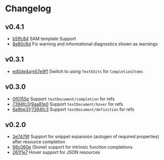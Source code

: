 # Changelog

## v0.4.1
- [b5ffc84](https://github.com/LaurenceWarne/cfn-lsp-extra/commit/b5ffc8411eb258bfa051b026070e59c7b2092cc3) SAM template Support
- [8e80c6d](https://github.com/LaurenceWarne/cfn-lsp-extra/commit/8e80c6daa0aaf41e717b3619c01c14c62138a194) Fix warning and informational diagnostics shown as warnings

## v0.3.1
- [ed0de4a](https://github.com/LaurenceWarne/cfn-lsp-extra/commit/ed0de4a73be454c382786e0af744d5f3262a9de2)/[e57e9f1](https://github.com/LaurenceWarne/cfn-lsp-extra/commit/ed0de4a73be454c382786e0af744d5f3262a9de2) Switch to using `TextEdits` for `CompletionItems`

## v0.3.0
- [0f0155e](https://github.com/LaurenceWarne/cfn-lsp-extra/commit/0f0155ed9f7867ab18260722e983314590bf9a2c) Support `textDocument/completion` for refs
- [7394fc3](https://github.com/LaurenceWarne/cfn-lsp-extra/commit/7394fc399fa85b7baf431644184e98cb4739dac6)/[9aa81e0](https://github.com/LaurenceWarne/cfn-lsp-extra/commit/9aa81e07ce24a3e3781cda5aef66ad22339fe177) Support `textDocument/hover` for refs
- [6a9be31](https://github.com/LaurenceWarne/cfn-lsp-extra/commit/6a9be317f7594b623c03b272012c52917c1efbe3)/[7394fc3](https://github.com/LaurenceWarne/cfn-lsp-extra/commit/7394fc399fa85b7baf431644184e98cb4739dac6) Support `textDocument/definition` for refs


## v0.2.0

- [3e7479f](https://github.com/LaurenceWarne/cfn-lsp-extra/commit/3e7479fbd0b447bdba6422afff6ddb53e4bb74b4) Support for snippet expansion (autogen of required properties) after resource completion 
- [98c060e](https://github.com/LaurenceWarne/cfn-lsp-extra/commit/98c060e12381dfd28da912c32f0cf5ba74a813c2) (Some) support for intrinsic function completions
- [261f1e7](https://github.com/LaurenceWarne/cfn-lsp-extra/commit/261f1e7018f854d14eb91b95b11eae83dc9b63d8) Hover support for JSON resources
